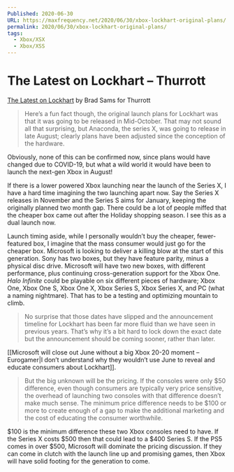 ```yaml
---
Published: 2020-06-30
URL: https://maxfrequency.net/2020/06/30/xbox-lockhart-original-plans/
permalink: 2020/06/30/xbox-lockhart-original-plans/
tags:
  - Xbox/XSX
  - Xbox/XSS
---
```

# The Latest on Lockhart – Thurrott

[The Latest on Lockhart](https://www.thurrott.com/games/xbox/237240/the-latest-on-lockhart) by Brad Sams for Thurrott

> Here’s a fun fact though, the original launch plans for Lockhart was that it was going to be released in Mid-October. That may not sound all that surprising, but Anaconda, the series X, was going to release in late August; clearly plans have been adjusted since the conception of the hardware.

Obviously, none of this can be confirmed now, since plans would have changed due to COVID-19, but what a wild world it would have been to launch the next-gen Xbox in August!

If there is a lower powered Xbox launching near the launch of the Series X, I have a hard time imagining the two launching apart now. Say the Series X releases in November and the Series S aims for January, keeping the originally planned two month gap. There could be a lot of people miffed that the cheaper box came out after the Holiday shopping season. I see this as a dual launch now.

Launch timing aside, while I personally wouldn’t buy the cheaper, fewer-featured box, I imagine that the mass consumer would just go for the cheaper box. Microsoft is looking to deliver a killing blow at the start of this generation. Sony has two boxes, but they have feature parity, minus a physical disc drive. Microsoft will have two new boxes, with different performance, plus continuing cross-generation support for the Xbox One. *Halo Infinite* could be playable on six different pieces of hardware; Xbox One, Xbox One S, Xbox One X, Xbox Series S, Xbox Series X, and PC (what a naming nightmare). That has to be a testing and optimizing mountain to climb.

> No surprise that those dates have slipped and the announcement timeline for Lockhart has been far more fluid than we have seen in previous years. That’s why it’s a bit hard to lock down the exact date but the announcement should be coming sooner, rather than later.

[[Microsoft will close out June without a big Xbox 20-20 moment – Eurogamer|I don’t understand why they wouldn’t use June to reveal and educate consumers about Lockhart]].

> But the big unknown will be the pricing. If the consoles were only $50 difference, even though consumers are typically very price sensitive, the overhead of launching two consoles with that difference doesn’t make much sense. The minimum price difference needs to be $100 or more to create enough of a gap to make the additional marketing and the cost of educating the consumer worthwhile.

$100 is the minimum difference these two Xbox consoles need to have. If the Series X costs $500 then that could lead to a $400 Series S. If the PS5 comes in over $500, Microsoft will dominate the pricing discussion. If they can come in clutch with the launch line up and promising games, then Xbox will have solid footing for the generation to come.